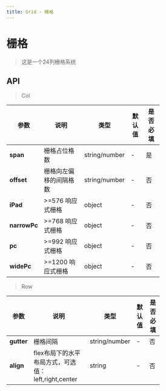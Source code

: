```yaml
---
title: Grid - 栅格
---
```

# 栅格


>这是一个24列栅格系统

<ClientOnly>
<template>
<Container title="基础">
    <template #list>
        <mi-row>
            <mi-col class="item" span="24">col-24</mi-col>
        </mi-row>
        <mi-row>
            <mi-col class="item" span="4">col-4</mi-col>
            <mi-col class="item" span="8">col-8</mi-col>
            <mi-col class="item" span="12">col-12</mi-col>
        </mi-row>
        <mi-row>
            <mi-col class="item" span="6">col-6</mi-col>
            <mi-col class="item" span="6">col-6</mi-col>
            <mi-col class="item" span="6">col-6</mi-col>
            <mi-col class="item" span="6">col-6</mi-col>
        </mi-row>
    </template>
<template #code>

  ```vue
<template>

    <!--mi-row 行-->
    <!--mi-col 列-->
    <!--span 控制占比-->
    <mi-row>
      <mi-col class="item" span="24">col-24</mi-col>
    </mi-row>

    <mi-row>
        <mi-col class="item" span="4">col-4</mi-col>
        <mi-col class="item" span="8">col-8</mi-col>
        <mi-col class="item" span="12">col-12</mi-col>
    </mi-row>
    
    <mi-row>
        <mi-col class="item" span="6">col-6</mi-col>
        <mi-col class="item" span="6">col-6</mi-col>
        <mi-col class="item" span="6">col-6</mi-col>
        <mi-col class="item" span="6">col-6</mi-col>
    </mi-row>

</template>

<script>
  import Row from '../../src/components/grid/Row.vue';
  import Col from '../../src/components/grid/Col.vue';
  export default {
    components: {
    'mi-row':Row,
    'mi-col':Col,
    },
  };
</script>
<style lang="scss" scoped>

* {
  box-sizing: border-box;
}

%colitem{
  min-height: 40px;
  line-height: 40px;
  text-align: center;
  margin-bottom: 1em;
  color: #fff;
}

.item:nth-child(odd){
@extend %colitem;
background: #81d2ad;
}

.item:nth-child(even){
@extend %colitem;
  background: #3eaf7c;
}
</style>
  ```
</template>
</Container>
</template>

<template>
<Container title="占比偏移">
    <template #list>
        <mi-row>
            <mi-col class="item" span="2" offset="2">col-2</mi-col>
            <mi-col class="item" span="6" offset="2">col-6</mi-col>
            <mi-col class="item" span="10" offset="2">col-10</mi-col>
        </mi-row>
        <mi-row>
            <mi-col class="item" span="6">col-6</mi-col>
            <mi-col class="item" span="4" offset="2">col-4</mi-col>
            <mi-col class="item" span="6">col-6</mi-col>
            <mi-col class="item" span="6">col-6</mi-col>
        </mi-row>
    </template>
<template #code>

  ```vue
<template>

    <!--mi-row 行-->
    <!--mi-col 列-->
    <!--span 控制占比-->
    <!--offset 控制偏移比例-->
    <mi-row>
        <mi-col class="item" span="2" offset="2">col-2</mi-col>
        <mi-col class="item" span="6" offset="2">col-6</mi-col>
        <mi-col class="item" span="10" offset="2">col-10</mi-col>
    </mi-row>
    
    <mi-row>
        <mi-col class="item" span="6">col-6</mi-col>
        <mi-col class="item" span="4" offset="2">col-4</mi-col>
        <mi-col class="item" span="6">col-6</mi-col>
        <mi-col class="item" span="6">col-6</mi-col>
    </mi-row>


</template>


<script>
  import Row from '../../src/components/grid/Row.vue';
  import Col from '../../src/components/grid/Col.vue';
  export default {
    components: {
    'mi-row':Row,
    'mi-col':Col,
    }
  };
</script>
<style lang="scss" scoped>

* {
  box-sizing: border-box;
}

%colitem{
  min-height: 40px;
  line-height: 40px;
  text-align: center;
  margin-bottom: 1em;
  color: #fff;
}

.item:nth-child(odd){
@extend %colitem;
background: #81d2ad;
}

.item:nth-child(even){
@extend %colitem;
  background: #3eaf7c;
}
</style>
  ```
</template>
</Container>
</template>

<template>
<Container title="随意间隔">
    <template #list>
        <mi-row gutter="30">
            <mi-col span="4" class="mi-col"><div>col-4</div></mi-col>
            <mi-col span="8" class="mi-col"><div>col-8</div></mi-col>
            <mi-col span="12" class="mi-col"><div>col-12</div></mi-col>
        </mi-row>
        <mi-row gutter="10">
            <mi-col span="6" class="mi-col"><div>col-6</div></mi-col>
            <mi-col span="6" class="mi-col"><div>col-6</div></mi-col>
            <mi-col span="6" class="mi-col"><div>col-6</div></mi-col>
            <mi-col span="6" class="mi-col"><div>col-6</div></mi-col>
        </mi-row>
    </template>
<template #code>

  ```vue
<template>

    <!--mi-row 行-->
    <!--mi-col 列-->
    <!--span 控制占比-->
    <!--gutter 控制padding间隔-->
    <template #list>
        <mi-row gutter="30">
            <mi-col span="4" class="item"><div>col-4</div></mi-col>
            <mi-col span="8" class="item"><div>col-8</div></mi-col>
            <mi-col span="12" class="item"><div>col-12</div></mi-col>
        </mi-row>
        <mi-row gutter="10">
            <mi-col span="6" class="item"><div>col-6</div></mi-col>
            <mi-col span="6" class="item"><div>col-6</div></mi-col>
            <mi-col span="6" class="item"><div>col-6</div></mi-col>
            <mi-col span="6" class="item"><div>col-6</div></mi-col>
        </mi-row>
    </template>

</template>

<script>
  import Row from '../../src/components/grid/Row.vue';
  import Col from '../../src/components/grid/Col.vue';
  export default {
    components: {
    'mi-row':Row,
    'mi-col':Col,
    }
  };
</script>
<style lang="scss" scoped>

* {
  box-sizing: border-box;
}

%colitem{
  min-height: 40px;
  line-height: 40px;
  text-align: center;
  margin-bottom: 1em;
  color: #fff;
}

.item:nth-child(odd){
    div{
        @extend %colitem;
        background: #81d2ad;
    }
}

.item:nth-child(even){
    div{
        @extend %colitem;
        background: #3eaf7c;
    }
}
</style>
  ```
</template>
</Container>
</template>

<template>
<Container title="flex布局">
    <template #list>
        <mi-row align="left">
            <mi-col class="item" span="4">left-4</mi-col>
            <mi-col class="item" span="8">left-8</mi-col>
            <mi-col class="item" span="8">left-8</mi-col>
        </mi-row>
        <mi-row align="center">
            <mi-col class="item" span="4">center-4</mi-col>
            <mi-col class="item" span="8">center-8</mi-col>
        </mi-row>
        <mi-row gutter="10"  align="right">
            <mi-col class="item" span="4">right-4</mi-col>
            <mi-col class="item" span="4">right-4</mi-col>
            <mi-col class="item" span="4">right-4</mi-col>
            <mi-col class="item" span="4">right-4</mi-col>
        </mi-row>
    </template>
<template #code>

  ```vue
<template>

    <!--mi-row 行-->
    <!--mi-col 列-->
    <!--span 控制占比-->
    <!--gutter 控制padding间隔-->
    <!--align 控制排列位置-->
    <mi-row align="left">
        <mi-col class="item" span="4">left-4</mi-col>
        <mi-col class="item" span="8">left-8</mi-col>
        <mi-col class="item" span="8">left-8</mi-col>
    </mi-row>

    <mi-row align="center">
        <mi-col class="item" span="4">center-4</mi-col>
        <mi-col class="item" span="8">center-8</mi-col>
    </mi-row>

    <mi-row gutter="10"  align="right">
        <mi-col class="item" span="4">right-4</mi-col>
        <mi-col class="item" span="4">right-4</mi-col>
        <mi-col class="item" span="4">right-4</mi-col>
        <mi-col class="item" span="4">right-4</mi-col>
    </mi-row>

</template>

<script>
  import Row from '../../src/components/grid/Row.vue';
  import Col from '../../src/components/grid/Col.vue';
  export default {
    components: {
    'mi-row':Row,
    'mi-col':Col,
    }
  };
</script>
<style lang="scss" scoped>

* {
  box-sizing: border-box;
}

%colitem{
  min-height: 40px;
  line-height: 40px;
  text-align: center;
  margin-bottom: 1em;
  color: #fff;
}

.item:nth-child(odd){
@extend %colitem;
background: #81d2ad;
}

.item:nth-child(even){
@extend %colitem;
  background: #3eaf7c;
}
</style>
  ```
</template>
</Container>
</template>

<template>
<Container title="响应式（默认为手机样式）">
    <template #list>
        <mi-row>
            <mi-col class="item" span="24" :iPad="{span:12}" :narrowPc="{span:1}" :pc="{span:13}" :widePc="{span:1}"
            ></mi-col>
            <mi-col class="item" span="24" :iPad="{span:12}" :narrowPc="{span:6}" :pc="{span:1}" :widePc="{span:8}"
            ></mi-col>
            <mi-col class="item" span="24" :iPad="{span:12}" :narrowPc="{span:17}" :pc="{span:10}" :widePc="{span:15}"
            ></mi-col>
        </mi-row>
        <mi-row>
            <mi-col class="item" span="6" :pc="{span:2}"></mi-col>
            <mi-col class="item" span="4" offset="2" :pc="{span:2}"></mi-col>
            <mi-col class="item" span="6" :pc="{span:8}"></mi-col>
            <mi-col class="item" span="6" :pc="{span:10}"></mi-col>
        </mi-row>
    </template>
<template #code>

  ```vue
<template>

    <!--mi-row 行-->
    <!--mi-col 列-->
    <!--span 控制占比-->
    <!--offset 控制偏移比例-->
    <mi-row>
        <mi-col class="item" span="24" 
                              :iPad="{span:12}" 
                              :narrowPc="{span:1}" 
                              :pc="{span:13}" 
                              :widePc="{span:1}"
        ></mi-col>
        <mi-col class="item" span="24" 
                              :iPad="{span:12}" 
                              :narrowPc="{span:6}" 
                              :pc="{span:1}" 
                              :widePc="{span:8}"
        ></mi-col>
        <mi-col class="item" span="24" 
                              :iPad="{span:12}" 
                              :narrowPc="{span:17}" 
                              :pc="{span:10}" 
                              :widePc="{span:15}"
        ></mi-col>
    </mi-row>
    
    <mi-row>
        <mi-col class="item" span="6" :pc="{span:2}">col-6</mi-col>
        <mi-col class="item" span="4" offset="2" :pc="{span:2}">col-4</mi-col>
        <mi-col class="item" span="6" :pc="{span:8}">col-6</mi-col>
        <mi-col class="item" span="6" :pc="{span:10}">col-6</mi-col>
    </mi-row>


</template>


<script>
  import Row from '../../src/components/grid/Row.vue';
  import Col from '../../src/components/grid/Col.vue';
  export default {
    components: {
    'mi-row':Row,
    'mi-col':Col,
    }
  };
</script>
<style lang="scss" scoped>

* {
  box-sizing: border-box;
}

%colitem{
  min-height: 40px;
  line-height: 40px;
  text-align: center;
  margin-bottom: 1em;
  color: #fff;
}

.item:nth-child(odd){
@extend %colitem;
background: #81d2ad;
}

.item:nth-child(even){
@extend %colitem;
  background: #3eaf7c;
}
</style>
  ```
</template>
</Container>
</template>
</ClientOnly>



## API

>Col

|    参数      | 说明 | 类型 | 默认值 | 是否必填 |
| ----------   | ---  | ---- | ----- | ----|
| **span**         | 栅格占位格数  | string/number | - | 是 |
| **offset** | 栅格向左偏移的间隔格数  | string/number | - | 否 |          
| **iPad**      | >=576 响应式栅格  | object | - | 否 |
| **narrowPc**     | >=768 响应式栅格  | object | -| 否 |
| **pc**     | >=992 响应式栅格  | object | -| 否 |
| **widePc**     | >=1200 响应式栅格  | object | -| 否 |

>Row

|    参数      | 说明 | 类型 | 默认值 | 是否必填 |
| ----------   | ---  | ---- | ------ | ----|
| **gutter**         | 栅格间隔  | string/number | - | 否 |
| **align** | flex布局下的水平布局方式，可选值：left,right,center  | string | - | 否 |          


<script>
  import Row from '../../src/components/grid/Row.vue';
  import Col from '../../src/components/grid/Col.vue';
  export default {
    components: {
    'mi-row':Row,
    'mi-col':Col,
    },
        data() {
          return {
            value: '双向绑定',
            }
        }
  };
</script>
<style lang="scss" scoped>

* {
  box-sizing: border-box;
}

%colitem{
  min-height: 40px;
  line-height: 40px;
  text-align: center;
  margin-bottom: 1em;
  color: #fff;
}

.item:nth-child(odd){
@extend %colitem;
background: #81d2ad;
}

.item:nth-child(even){
@extend %colitem;
background: #3eaf7c;
}
.mi-col:nth-child(odd)
    div{
        @extend %colitem;
        background: #81d2ad;
     }

.mi-col:nth-child(even)
    div{
        @extend %colitem;
         background: #3eaf7c;
     }

</style>